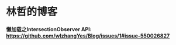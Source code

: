 # 林哲的博客


#### 懒加载之IntersectionObserver API: https://github.com/wlzhangYes/Blog/issues/1#issue-550026827


